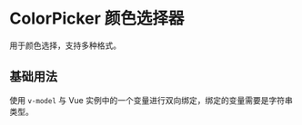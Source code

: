 <script setup>
import demo1 from './demo1.vue'
</script>

# ColorPicker 颜色选择器

用于颜色选择，支持多种格式。

## 基础用法

使用 `v-model` 与 Vue 实例中的一个变量进行双向绑定，绑定的变量需要是字符串类型。

<preview comp-name="color-picker" demo-name="demo1">
  <demo1/>
</preview>
